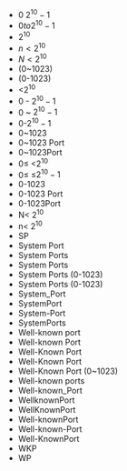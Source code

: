 ﻿- $0 ~ 2^{10}-1$  
- $0 to 2^{10}-1$  
- $2^{10}$
- $n<2^{10}$
- $N<2^{10}$
- (0~1023)  
- (0-1023)
- <$2^{10}$
- 0 - $2^{10}-1$
- 0 ~ $2^{10}-1$
- 0-$2^{10}-1$
- 0~1023  
- 0~1023 Port
- 0~1023Port
- 0≤ <$2^{10}$
- 0≤ ≤$2^{10}-1$
- 0-1023
- 0-1023 Port
- 0-1023Port
- N< $2^{10}$
- n< $2^{10}$
- SP
- System Port
- System Ports
- System Ports   
- System Ports (0-1023)
- System Ports (0-1023)  
- System_Port
- SystemPort
- System-Port
- SystemPorts   
- Well-known port
- Well-known Port
- Well-Known Port
- Well-Known Port  
- Well-Known Port (0~1023)  
- Well-known ports
- Well-known_Port
- WellknownPort
- WellKnownPort
- Well-knownPort
- Well-known-Port
- Well-KnownPort  
- WKP
- WP
